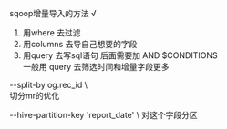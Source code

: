 sqoop增量导入的方法  √
1. 用where 去过滤
2. 用columns 去导自己想要的字段
3. 用query 去写sql语句 后面需要加 AND $CONDITIONS  
一般用 query 去筛选时间和增量字段更多



--split-by og.rec_id \  
切分mr的优化

--hive-partition-key 'report_date' \ 
对这个字段分区